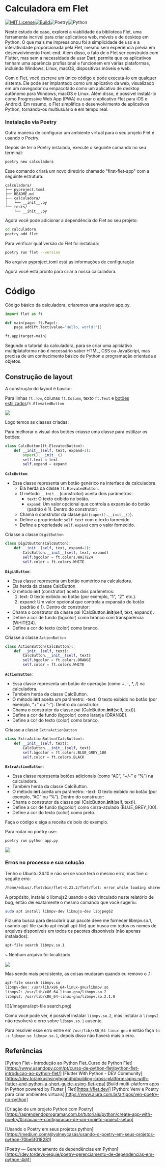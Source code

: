 # Calculadora em Flet

[![MIT License](https://img.shields.io/badge/license-MIT-007EC7.svg?style=flat-square)](/LICENSE)[![Build](https://github.com/oh-my-fish/oh-my-fish/workflows/Build/badge.svg)](https://github.com/oh-my-fish/oh-my-fish/actions?query=workflow%3ABuild)![Poetry](https://img.shields.io/badge/Poetry-%233B82F6.svg?style=for-the-badge&logo=poetry&logoColor=0B3D8D)![Python](https://img.shields.io/badge/python-3670A0?style=for-the-badge&logo=python&logoColor=ffdd54)



Neste estudo de caso, explorei a viabilidade da biblioteca Flet, uma ferramenta incrível para criar aplicativos web, móveis e de desktop em Python. O que mais me impressionou foi a simplicidade de uso e a interatividade proporcionada pela Flet, mesmo sem experiência prévia em desenvolvimento front-end. Além disso, o fato de o Flet ser construído com Flutter, mas sem a necessidade de usar Dart, permite que os aplicativos tenham uma aparência profissional e funcionem em várias plataformas, incluindo Windows, Linux, macOS, dispositivos móveis e web.

Com o Flet, você escreve um único código e pode executá-lo em qualquer sistema. Ele pode ser implantado como um aplicativo da web, visualizado em um navegador ou empacotado como um aplicativo de desktop autônomo para Windows, macOS e Linux. Além disso, é possível instalá-lo como Progressive Web App (PWA) ou usar o aplicativo Flet para iOS e Android. Em resumo, o Flet simplifica o desenvolvimento de aplicativos Python, tornando-os multiusuário e em tempo real.

### Instalação via Poetry
Outra maneira de configurar um ambiente virtual para o seu projeto Flet é usando o Poetry.

Depois de ter o Poetry instalado, execute o seguinte comando no seu terminal:

```bash
poetry new calculadora
```

Esse comando criará um novo diretório chamado "first-flet-app" com a seguinte estrutura:

```
calculadora/
├── pyproject.toml
├── README.md
├── calculadora/
│   └── __init__.py
└── tests/
    └── __init__.py
```

Agora você pode adicionar a dependência do Flet ao seu projeto:

```bash
cd calculadora
poetry add flet
```

Para verificar qual versão do Flet foi instalada:

```bash
poetry run flet --version
```

No arquivo pyproject.toml está as informações de configuração

Agora você está pronto para criar a nossa calculadora.

# Código

Código básico da calculadora, criaremos uma arquivo app.py.

```python
import flet as ft

def main(page: ft.Page):
    page.add(ft.Text(value="Hello, world!"))

ft.app(target=main)
```
Segundo o tutorial da calculadora, para se criar uma aplciativo multiplataforma não é necessário saber HTML, CSS ou JavaScript, mas precisa de um conhecimento básico de Python e programação orientada a objetos.

## Construção de layout

A construção do layout é basíco:

Para linhas `ft.row`, colunas `ft.Column`, texto `ft.Text` e [botões estilizados](https://flet.dev/docs/getting-started/custom-controls/#styled-controls)`ft.ElevatedButton`

![](/imagens/calc.png)

Logo temos as classes criadas:

Para melhorar o visual dos botões criasse uma classe para estilizar os botões:

```python
class CalcButton(ft.ElevatedButton):
    def __init__(self, text, expand=1):
        super().__init__()
        self.text = text
        self.expand = expand
```

**`CalcButton`**:
- Essa classe representa um botão genérico na interface da calculadora.
  - Ela herda da classe `ft.ElevatedButton`.
  - O método `__init__` (construtor) aceita dois parâmetros:
     - `text`: O texto exibido no botão.
     - `expand`: Um valor opcional que controla a expansão do botão (padrão é 1).
     Dentro do construtor:
  - Chama o construtor da classe pai (`super().__init__()`).
  - Define a propriedade `self.text` com o texto fornecido.
  - Define a propriedade `self.expand` com o valor fornecido.


Criasse a classe `DigitButton`
```python
class DigitButton(CalcButton):
    def __init__(self, text, expand=1):
        CalcButton.__init__(self, text, expand)
        self.bgcolor = ft.colors.WHITE24
        self.color = ft.colors.WHITE
```
**`DigitButton`**:
- Essa classe representa um botão numérico na calculadora.
- Ela herda da classe CalcButton.
- O método __init__ (construtor) aceita dois parâmetros:
  1. text: O texto exibido no botão (por exemplo, “1”, “2”, etc.).
  2. expand: Um valor opcional que controla a expansão do botão (padrão é 1).
  Dentro do construtor:
- Chama o construtor da classe pai (CalcButton.__init__(self, text, expand)).
- Define a cor de fundo (bgcolor) como branco com transparência (WHITE24).
- Define a cor do texto (color) como branco.

Criasse a classe `ActionButton`
```python
class ActionButton(CalcButton):
    def __init__(self, text):
        CalcButton.__init__(self, text)
        self.bgcolor = ft.colors.ORANGE
        self.color = ft.colors.WHITE
```
**`ActionButton`**:
- Essa classe representa um botão de operação (como +, -, *, /) na calculadora.
- Também herda da classe CalcButton.
- O método __init__ aceita um parâmetro:
  -text: O texto exibido no botão (por exemplo, “+” ou “-”).
  Dentro do construtor:
- Chama o construtor da classe pai (CalcButton.__init__(self, text)).
- Define a cor de fundo (bgcolor) como laranja (ORANGE).
- Define a cor do texto (color) como branco.

Criasse a classe `ExtraActionButton`
```python
class ExtraActionButton(CalcButton):
    def __init__(self, text):
        CalcButton.__init__(self, text)
        self.bgcolor = ft.colors.BLUE_GREY_100
        self.color = ft.colors.BLACK
```
**`ExtraActionButton`**:
- Essa classe representa botões adicionais (como “AC”, “+/-” e “%”) na calculadora.
- Também herda da classe CalcButton.
- O método __init__ aceita um parâmetro:
  -text: O texto exibido no botão (por exemplo, “AC” ou “%”).
  Dentro do construtor:
- Chama o construtor da classe pai (CalcButton.__init__(self, text)).
- Define a cor de fundo (bgcolor) como cinza-azulado (BLUE_GREY_100).
- Define a cor do texto (color) como preto.

Faça o código e siga a receita de bolo do exemplo.

Para rodar no poetry use:
```python
poetry run python app.py
```

![](/imagens/poetry_run.png)


### Erros no processo e sua solução

Tenho o Ubuntu 24.10 e não sei se você terá o mesmo erro, mas tive o seguite erro:
```bash
/home/edius/.flet/bin/flet-0.23.2/flet/flet: error while loading shared libraries: libmpv.so.1: cannot open shared object file: No such file or directory
```

A propósito, instalei o libmujs2 usando o deb vinculado neste relatório de bug, então dei exatamente o mesmo comando que você sugeriu:
```bash
sudo apt install libmpv-dev libmujs-dev libjpeg62
```
Fiz uma busca para descobrir qual pacote deve me fornecer libmpv.so.1, usando apt-file (sudo apt install apt-file) que busca em todos os nomes de arquivos disponíveis em todos os pacotes disponíveis (não apenas instalados):

```bash
apt-file search libmpv.so.1
```
⤷ Nenhum arquivo foi localizado

![](/imagens/apt-file.png)

Mas sendo mais persistente, as coisas mudaram quando eu removo o .1:
```bash
apt-file search libmpv.so
libmpv-dev: /usr/lib/x86_64-linux-gnu/libmpv.so
libmpv2: /usr/lib/x86_64-linux-gnu/libmpv.so.2
libmpv2: /usr/lib/x86_64-linux-gnu/libmpv.so.2.1.0
```
![](/imagens/apt-file search.png)

Como você pode ver, é possível instalar `libmpv.so.2`, mas instalar a `libmpv2` não resolverá o erro sobre `libmpv.so.1` ausente.

Para resolver esse erro entre em `/usr/lib/x86_64-linux-gnu` e então faça `ln -s libmpv.so libmpv.so.1`, depois disso não haverá mais o erro.


## Referências

[Python Flet - Introdução ao Python Flet_Curso de Python Flet][https://www.usandopy.com/pt/curso-de-python-flet/python-flet-introducao-ao-python-flet/]
[Flutter With Python - DEV Community][https://dev.to/ankushsinghgandhi/building-cross-platform-apps-with-flutter-and-python-a-short-guide-using-flet-epa]
[Build multi-platform apps in Python powered by Flutter | Flet][https://flet.dev/]
[Python: Venv e Poetry para criar ambientes virtuais][https://www.alura.com.br/artigos/ven-poetry-no-python]

[Criação de um projeto Python com Poetry][https://aprendendoprogramar.com.br/tutoriais/python/create-app-with-poetry/#criacao-e-configuracao-de-um-projeto-project-setup]

[Usando o Poetry em seus projetos python][https://medium.com/@volneycasas/usando-o-poetry-em-seus-projetos-python-70be5f018281]

[Poetry — Gerenciamento de dependências em Python][https://dev.to/devs-jequie/poetry-gerenciamento-de-dependencias-em-python-4djf]
